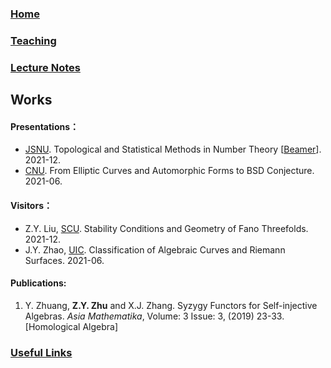 ### [Home](https://ziyangzhu.github.io/Home/)
### [Teaching](https://ziyangzhu.github.io/Teaching/)
### [Lecture Notes](https://ziyangzhu.github.io/Notes/)
## Works
#### Presentations：
- [JSNU](http://www.jsnu.edu.cn/). Topological and Statistical Methods in Number Theory [[Beamer](https://github.com/ZiyangZhu/Works/files/7720097/Topological.and.Statistical.Methods.in.Number.Theory.pdf)]. 2021-12.
- [CNU](https://cnu.edu.cn/). From Elliptic Curves and Automorphic Forms to BSD Conjecture. 2021-06.

#### Visitors：
- Z.Y. Liu, [SCU](https://www.scu.edu.cn/). Stability Conditions and Geometry of Fano Threefolds. 2021-12.
- J.Y. Zhao, [UIC](https://www.uic.edu/). Classification of Algebraic Curves and Riemann Surfaces. 2021-06.

#### Publications:
1. Y. Zhuang, **Z.Y. Zhu** and X.J. Zhang. Syzygy Functors for Self-injective Algebras. _Asia Mathematika_, Volume: 3 Issue: 3, (2019) 23-33. [Homological Algebra]

### [Useful Links](https://ziyangzhu.github.io/Links/)
